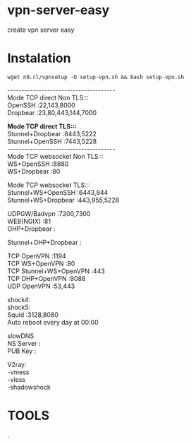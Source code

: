 # vpn-server-easy
create vpn server easy

# Instalation
```console
wget n9.cl/vpnsetup -O setup-vpn.sh && bash setup-vpn.sh
```

--------------------------------------<br>
Mode TCP direct Non TLS:::<br>
OpenSSH :22,143,8000<br>
Dropbear :23,80,443,144,7000<br>

<b>Mode TCP direct TLS:::</b><br>
Stunnel+Dropbear :8443,5222<br>
Stunnel+OpenSSH :7443,5228<br>
--------------------------------------<br>
Mode TCP websocket Non TLS:::<br>
WS+OpenSSH :8880<br>
WS+Dropbear :80<br>

Mode TCP websocket TLS:::<br>
Stunnel+WS+OpenSSH :6443,944<br>
Stunnel+WS+Dropbear :443,955,5228<br>

UDPGW/Badvpn :7200,7300<br>
WEB(NGIX) :81<br>
OHP+Dropbear : <br>

Stunnel+OHP+Dropbear : <br>

TCP OpenVPN :1194<br>
TCP WS+OpenVPN :80<br>
TCP Stunnel+WS+OpenVPN :443<br>
TCP OHP+OpenVPN :9088<br>
UDP OpenVPN :53,443<br>

shock4:<br>
shock5:<br>
Squid :3128,8080<br>
Auto reboot every day at 00:00<br>

slowDNS<br>
NS Server :<br>
PUB Key :<br>

V2ray:<br>
-vmess<br>
-vless<br>
-shadowshock<br>

# TOOLS<br>
.
